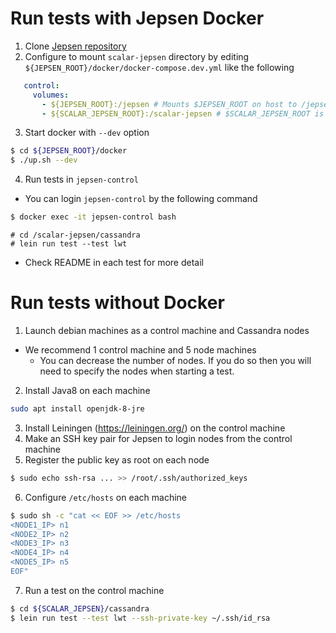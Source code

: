 
# Run tests with Jepsen Docker
1. Clone [Jepsen repository](https://github.com/jepsen-io/jepsen)
2. Configure to mount `scalar-jepsen` directory by editing `${JEPSEN_ROOT}/docker/docker-compose.dev.yml` like the following

```yaml
   control:
     volumes:
       - ${JEPSEN_ROOT}:/jepsen # Mounts $JEPSEN_ROOT on host to /jepsen control container
       - ${SCALAR_JEPSEN_ROOT}:/scalar-jepsen # $SCALAR_JEPSEN_ROOT is the path of this repository on host
```

3. Start docker with `--dev` option

```sh
$ cd ${JEPSEN_ROOT}/docker
$ ./up.sh --dev
```

4. Run tests in `jepsen-control`
  - You can login `jepsen-control` by the following command
  ```sh
  $ docker exec -it jepsen-control bash
  ```

```
# cd /scalar-jepsen/cassandra
# lein run test --test lwt
```

  - Check README in each test for more detail

# Run tests without Docker
1. Launch debian machines as a control machine and Cassandra nodes
  - We recommend 1 control machine and 5 node machines
    - You can decrease the number of nodes. If you do so then you will need to specify the nodes when starting a test.
2. Install Java8 on each machine
```sh
sudo apt install openjdk-8-jre
```

3. Install Leiningen (https://leiningen.org/) on the control machine
4. Make an SSH key pair for Jepsen to login nodes from the control machine
5. Register the public key as root on each node

```sh
$ sudo echo ssh-rsa ... >> /root/.ssh/authorized_keys
```

6. Configure `/etc/hosts` on each machine

```sh
$ sudo sh -c "cat << EOF >> /etc/hosts
<NODE1_IP> n1
<NODE2_IP> n2
<NODE3_IP> n3
<NODE4_IP> n4
<NODE5_IP> n5
EOF"
```

7. Run a test on the control machine

```sh
$ cd ${SCALAR_JEPSEN}/cassandra
$ lein run test --test lwt --ssh-private-key ~/.ssh/id_rsa
```

